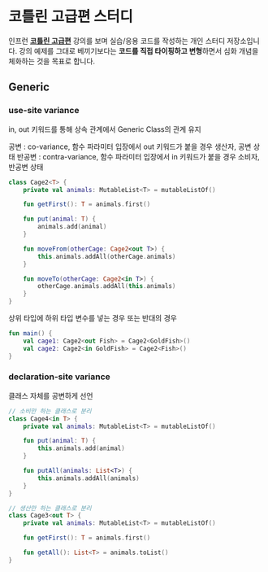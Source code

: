 # 코틀린 고급편 스터디

인프런 **[코틀린 고급편](https://www.inflearn.com/course/%EC%BD%94%ED%8B%80%EB%A6%B0-%EA%B3%A0%EA%B8%89%ED%8E%B8/dashboard)** 강의를 보며 실습/응용 코드를 작성하는 개인 스터디 저장소입니다.
강의 예제를 그대로 베끼기보다는 **코드를 직접 타이핑하고 변형**하면서 심화 개념을 체화하는 것을 목표로 합니다.

## Generic
### use-site variance
in, out 키워드를 통해 상속 관계에서 Generic Class의 관계 유지

공변 : co-variance, 함수 파라미터 입장에서 out 키워드가 붙을 경우 생산자, 공변 상태
반공변 : contra-variance, 함수 파라미터 입장에서 in 키워드가 붙을 경우 소비자, 반공변 상태

```kotlin
class Cage2<T> {
    private val animals: MutableList<T> = mutableListOf()

    fun getFirst(): T = animals.first()

    fun put(animal: T) {
        animals.add(animal)
    }

    fun moveFrom(otherCage: Cage2<out T>) {
        this.animals.addAll(otherCage.animals)
    }

    fun moveTo(otherCage: Cage2<in T>) {
        otherCage.animals.addAll(this.animals)
    }
}
```

상위 타입에 하위 타입 변수를 넣는 경우 또는 반대의 경우
```kotlin
fun main() {
    val cage1: Cage2<out Fish> = Cage2<GoldFish>()
    val cage2: Cage2<in GoldFish> = Cage2<Fish>()
}
```

### declaration-site variance
클래스 자체를 공변하게 선언
```kotlin
// 소비만 하는 클래스로 분리
class Cage4<in T> {
    private val animals: MutableList<T> = mutableListOf()

    fun put(animal: T) {
        this.animals.add(animal)
    }

    fun putAll(animals: List<T>) {
        this.animals.addAll(animals)
    }
}

// 생산만 하는 클래스로 분리
class Cage3<out T> {
    private val animals: MutableList<T> = mutableListOf()

    fun getFirst(): T = animals.first()

    fun getAll(): List<T> = animals.toList()
}
```
